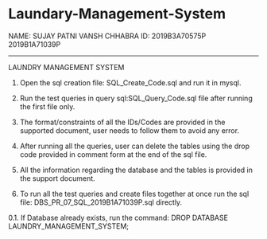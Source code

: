 # Laundary-Management-System
NAME: SUJAY PATNI	VANSH CHHABRA
ID:   2019B3A70575P	2019B1A71039P

--------------------------------------------------------

LAUNDRY MANAGEMENT SYSTEM

1. Open the sql creation file: SQL_Create_Code.sql and run it in mysql.

2. Run the test queries in query sql:SQL_Query_Code.sql file after running the first file only.

3. The format/constraints of all the IDs/Codes are provided in the supported document, user needs to follow them to avoid any error.

4. After running all the queries, user can delete the tables using the drop code provided in comment form at the end of the sql file.

5. All the information regarding the database and the tables is provided in the support document.

0. To run all the test queries and create files together at once run the sql file: DBS_PR_07_SQL_2019B1A71039P.sql directly.

0.1. If Database already exists, run the command: DROP DATABASE LAUNDRY_MANAGEMENT_SYSTEM;
